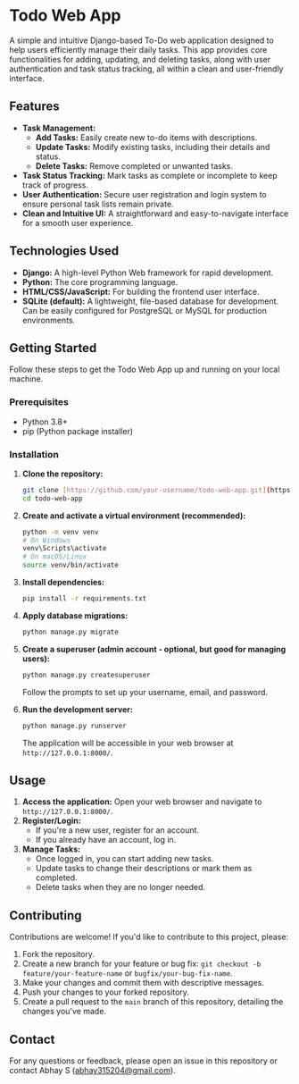# Todo Web App

A simple and intuitive Django-based To-Do web application designed to help users efficiently manage their daily tasks. This app provides core functionalities for adding, updating, and deleting tasks, along with user authentication and task status tracking, all within a clean and user-friendly interface.

## Features

* **Task Management:**
    * **Add Tasks:** Easily create new to-do items with descriptions.
    * **Update Tasks:** Modify existing tasks, including their details and status.
    * **Delete Tasks:** Remove completed or unwanted tasks.
* **Task Status Tracking:** Mark tasks as complete or incomplete to keep track of progress.
* **User Authentication:** Secure user registration and login system to ensure personal task lists remain private.
* **Clean and Intuitive UI:** A straightforward and easy-to-navigate interface for a smooth user experience.

## Technologies Used

* **Django:** A high-level Python Web framework for rapid development.
* **Python:** The core programming language.
* **HTML/CSS/JavaScript:** For building the frontend user interface.
* **SQLite (default):** A lightweight, file-based database for development. Can be easily configured for PostgreSQL or MySQL for production environments.

## Getting Started

Follow these steps to get the Todo Web App up and running on your local machine.

### Prerequisites

* Python 3.8+
* pip (Python package installer)

### Installation

1.  **Clone the repository:**

    ```bash
    git clone [https://github.com/your-username/todo-web-app.git](https://github.com/your-username/todo-web-app.git)
    cd todo-web-app
    ```

2.  **Create and activate a virtual environment (recommended):**

    ```bash
    python -m venv venv
    # On Windows
    venv\Scripts\activate
    # On macOS/Linux
    source venv/bin/activate
    ```

3.  **Install dependencies:**

    ```bash
    pip install -r requirements.txt
    ```

4.  **Apply database migrations:**

    ```bash
    python manage.py migrate
    ```

5.  **Create a superuser (admin account - optional, but good for managing users):**

    ```bash
    python manage.py createsuperuser
    ```
    Follow the prompts to set up your username, email, and password.

6.  **Run the development server:**

    ```bash
    python manage.py runserver
    ```

    The application will be accessible in your web browser at `http://127.0.0.1:8000/`.

## Usage

1.  **Access the application:** Open your web browser and navigate to `http://127.0.0.1:8000/`.
2.  **Register/Login:**
    * If you're a new user, register for an account.
    * If you already have an account, log in.
3.  **Manage Tasks:**
    * Once logged in, you can start adding new tasks.
    * Update tasks to change their descriptions or mark them as completed.
    * Delete tasks when they are no longer needed.

## Contributing

Contributions are welcome! If you'd like to contribute to this project, please:

1.  Fork the repository.
2.  Create a new branch for your feature or bug fix: `git checkout -b feature/your-feature-name` or `bugfix/your-bug-fix-name`.
3.  Make your changes and commit them with descriptive messages.
4.  Push your changes to your forked repository.
5.  Create a pull request to the `main` branch of this repository, detailing the changes you've made.

## Contact

For any questions or feedback, please open an issue in this repository or contact Abhay S (abhay315204@gmail.com).
